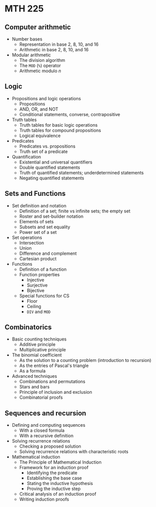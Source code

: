 # MTH 225

## Computer arithmetic

- Number bases
  - Representation in base 2, 8, 10, and 16
  - Arithmetic in base 2, 8, 10, and 16
- Modular arithmetic
  - The division algorithm
  - The `MOD` (`%`) operator
  - Arithmetic modulo $n$

## Logic

- Propositions and logic operations
  - Propositions
  - AND, OR, and NOT
  - Conditional statements, converse, contrapositive
- Truth tables
  - Truth tables for basic logic operations
  - Truth tables for compound propositions
  - Logical equivalence
- Predicates
  - Predicates vs. propositions
  - Truth set of a predicate
- Quantification
  - Existential and universal quantifiers
  - Double quantified statements
  - Truth of quantified statements; underdetermined statements
  - Negating quantified statements 

## Sets and Functions

- Set definition and notation
  - Definition of a set; finite vs infinite sets; the empty set
  - Roster and set-builder notation
  - Elements of sets
  - Subsets and set equality
  - Power set of a set
- Set operations
  - Intersection
  - Union
  - Difference and complement
  - Cartesian product
- Functions
  - Definition of a function
  - Function properties
    - Injective
    - Surjective
    - Bijective
  - Special functions for CS
    - Floor
    - Ceiling
    - `DIV` and `MOD`


## Combinatorics

- Basic counting techniques
  - Additive principle
  - Multiplicative principle
- The binomial coefficient
  - As the solution to a counting problem (introduction to recursion)
  - As the entries of Pascal's triangle
  - As a formula
- Advanced techniques
  - Combinations and permutations
  - Stars and bars
  - Principle of inclusion and exclusion
  - Combinatorial proofs

## Sequences and recursion

- Defining and computing sequences
  - With a closed formula
  - With a recursive definition
- Solving recurrence relations
  - Checking a proposed solution
  - Solving recurrence relations with characteristic roots
- Mathematical induction
  - The Principle of Mathematical Induction
  - Framework for an induction proof
    - Identifying the predicate
    - Establishing the base case
    - Stating the inductive hypothesis
    - Proving the inductive step 
  - Critical analysis of an induction proof
  - Writing induction proofs
